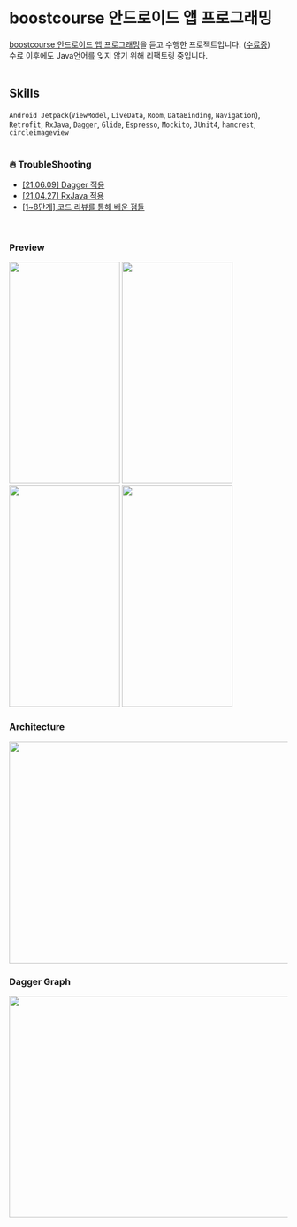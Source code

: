 # boostcourse 안드로이드 앱 프로그래밍
[boostcourse 안드로이드 앱 프로그래밍](https://www.boostcourse.org/mo316)을 듣고 수행한 프로젝트입니다. ([수료증](https://github.com/YunByungKwan/movieapp/wiki/Certificaton-of-boostcourse))<br>
수료 이후에도 Java언어를 잊지 않기 위해 리팩토링 중입니다.<br>
<br>

## Skills
`Android Jetpack`(`ViewModel`, `LiveData`, `Room`, `DataBinding`, `Navigation`), `Retrofit`, `RxJava`, `Dagger`, `Glide`, `Espresso`, `Mockito`, `JUnit4`, `hamcrest`, `circleimageview`<br>
<br>
  
### :fire: TroubleShooting
- [[21.06.09] Dagger 적용](https://github.com/YunByungKwan/movieapp/wiki/%5B21.06.09%5D-Dagger-%EC%A0%81%EC%9A%A9)
- [[21.04.27] RxJava 적용](https://github.com/YunByungKwan/movieapp/wiki/%5B21.04.27%5D-RxJava-%EC%A0%81%EC%9A%A9)
- [[1~8단계] 코드 리뷰를 통해 배운 점들](https://github.com/YunByungKwan/movieapp/wiki/%5B1~8%EB%8B%A8%EA%B3%84%5D-%EC%BD%94%EB%93%9C-%EB%A6%AC%EB%B7%B0%EB%A5%BC-%ED%86%B5%ED%95%B4-%EB%B0%B0%EC%9A%B4-%EC%A0%90%EB%93%A4)
<br>

### Preview
<img src="https://user-images.githubusercontent.com/51109517/114910019-58db2680-9e58-11eb-89d4-2d0bb74286fd.gif" width=200 height=400/> <img src="https://user-images.githubusercontent.com/51109517/114910046-62fd2500-9e58-11eb-98ac-8948f5db6e2c.gif" width=200 height=400/>
 <img src="https://user-images.githubusercontent.com/51109517/114910106-77412200-9e58-11eb-86b3-f78ec8b03ea8.gif" width=200 height=400/> <img src="https://user-images.githubusercontent.com/51109517/114910698-2aaa1680-9e59-11eb-9f7d-7e0237ff6a50.gif" width=200 height=400/>
  
### Architecture
<img src="https://user-images.githubusercontent.com/51109517/121562864-d71d0900-ca54-11eb-9359-5bc34a63659c.png" width=700 height=400/>

### Dagger Graph
<img src="https://user-images.githubusercontent.com/51109517/121562859-d5ebdc00-ca54-11eb-8345-ac52c640e80a.png" width=700 height=400/>
